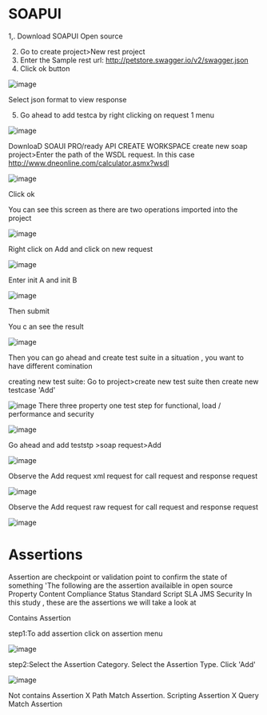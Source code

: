 # SOAPUI
1,. Download SOAPUI Open source

2. Go to create project>New rest project 
3. Enter the Sample rest url: http://petstore.swagger.io/v2/swagger.json
4. Click ok button

![image](https://user-images.githubusercontent.com/43099966/109734295-110e8180-7bc1-11eb-9fd2-b0362c8994f1.png)

Select json format to view response

5. Go ahead to add testca by right clicking on request 1 menu

![image](https://user-images.githubusercontent.com/43099966/109734619-95f99b00-7bc1-11eb-9ec5-d2edebbab675.png)



DownloaD SOAUI PRO/ready API
CREATE WORKSPACE
create new soap project>Enter the path of the WSDL request. In this case http://www.dneonline.com/calculator.asmx?wsdl

![image](https://user-images.githubusercontent.com/43099966/109778788-856b1400-7c05-11eb-95c6-2b530577cbbf.png)

Click ok

You can see this screen as there are two operations imported into the project

![image](https://user-images.githubusercontent.com/43099966/109779062-daa72580-7c05-11eb-8161-61364135350d.png)

Right click on Add and click on new request

![image](https://user-images.githubusercontent.com/43099966/109779242-0aeec400-7c06-11eb-8021-6b699bbaf854.png)

Enter init A and init B

![image](https://user-images.githubusercontent.com/43099966/109779595-63be5c80-7c06-11eb-99a9-43ea7cc1bd9b.png)

Then submit

You c an see the result

![image](https://user-images.githubusercontent.com/43099966/109779854-ab44e880-7c06-11eb-907b-0200372389d0.png)


Then you can go ahead and create test suite in a situation , you want to have different comination

creating new test suite: Go to project>create new test suite
then create new testcase 'Add'

![image](https://user-images.githubusercontent.com/43099966/109780906-b8aea280-7c07-11eb-84f8-a989208784f4.png)
There three property one  test step for functional, load / performance and security

![image](https://user-images.githubusercontent.com/43099966/109781061-e1369c80-7c07-11eb-950d-0291f84561c5.png)

Go ahead and add teststp >soap request>Add

![image](https://user-images.githubusercontent.com/43099966/109781987-af720580-7c08-11eb-87b0-516ee0133229.png)

Observe the Add request xml request for call request and response request

![image](https://user-images.githubusercontent.com/43099966/109782471-3aeb9680-7c09-11eb-83ff-d86347eea7b0.png)

Observe the Add request raw request for call request and response request

![image](https://user-images.githubusercontent.com/43099966/109782800-93229880-7c09-11eb-960a-542f72d66b5a.png)

# Assertions

Assertion are checkpoint or validation point to confirm the state of something
'The following are the assertion availaible in open source
Property Content
Compliance Status Standard
Script
SLA
JMS
Security
 In this study , these are the assertions we will take a look at
 
 Contains Assertion
 
 step1:To add assertion click on assertion menu 
 
 ![image](https://user-images.githubusercontent.com/43099966/109783834-b6017c80-7c0a-11eb-9482-28b33a10559d.png)
 
 step2:Select the Assertion Category.
Select the Assertion Type.
Click 'Add'

![image](https://user-images.githubusercontent.com/43099966/109784270-30ca9780-7c0b-11eb-9828-891ac2ec5115.png)


Not contains Assertion
X Path Match Assertion.
Scripting Assertion
X Query Match Assertion






